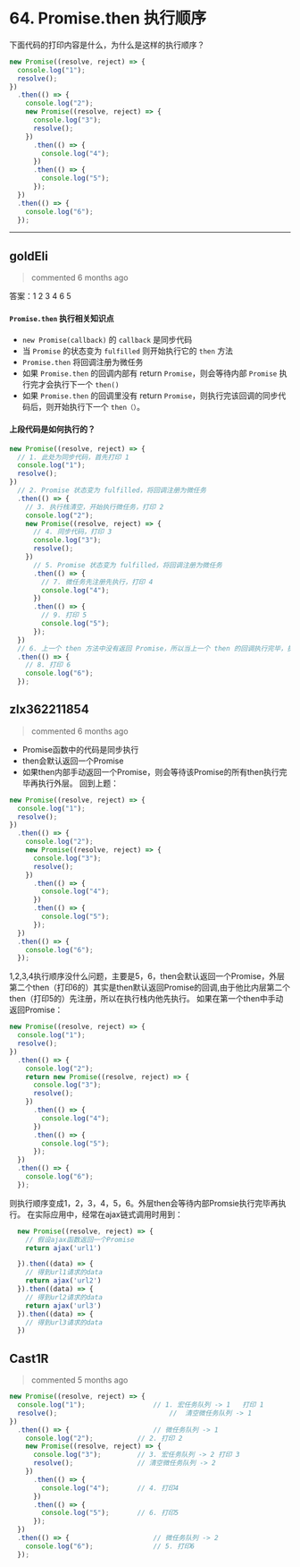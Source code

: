 
 # 64. Promise.then 执行顺序 
 下面代码的打印内容是什么，为什么是这样的执行顺序？

```javascript
new Promise((resolve, reject) => {
  console.log("1");
  resolve();
})
  .then(() => {
    console.log("2");
    new Promise((resolve, reject) => {
      console.log("3");
      resolve();
    })
      .then(() => {
        console.log("4");
      })
      .then(() => {
        console.log("5");
      });
  })
  .then(() => {
    console.log("6");
  });
``` 
 ***
## goldEli 
 > commented 6 months ago 

答案：1 2 3 4 6 5

#### `Promise.then` 执行相关知识点

* `new Promise(callback)` 的 `callback` 是同步代码
* 当 `Promise` 的状态变为 `fulfilled` 则开始执行它的 `then` 方法
* `Promise.then` 将回调注册为微任务
* 如果 `Promise.then` 的回调内部有 return `Promise`，则会等待内部 `Promise` 执行完才会执行下一个 `then()`
* 如果 `Promise.then` 的回调里没有 return `Promise`，则执行完该回调的同步代码后，则开始执行下一个 `then（）`。

#### 上段代码是如何执行的？


```javaScript
new Promise((resolve, reject) => {
  // 1. 此处为同步代码，首先打印 1
  console.log("1");
  resolve();
})
  // 2. Promise 状态变为 fulfilled，将回调注册为微任务
  .then(() => { 
    // 3. 执行栈清空，开始执行微任务，打印 2
    console.log("2");
    new Promise((resolve, reject) => {
      // 4. 同步代码，打印 3
      console.log("3");
      resolve();
    })
      // 5. Promise 状态变为 fulfilled，将回调注册为微任务
      .then(() => { 
        // 7. 微任务先注册先执行，打印 4
        console.log("4");
      })
      .then(() => {
        // 9. 打印 5
        console.log("5");
      });
  })
  // 6. 上一个 then 方法中没有返回 Promise，所以当上一个 then 的回调执行完毕，执行栈清空，开始注册微任务
  .then(() => { 
    // 8. 打印 6
    console.log("6");
  });

```
## zlx362211854 
 > commented 6 months ago 

* Promise函数中的代码是同步执行
* then会默认返回一个Promise
* 如果then内部手动返回一个Promise，则会等待该Promise的所有then执行完毕再执行外层。
回到上题：


```javascript
new Promise((resolve, reject) => {
  console.log("1");
  resolve();
})
  .then(() => {
    console.log("2");
    new Promise((resolve, reject) => {
      console.log("3");
      resolve();
    })
      .then(() => {
        console.log("4");
      })
      .then(() => {
        console.log("5");
      });
  })
  .then(() => {
    console.log("6");
  });

```
1,2,3,4执行顺序没什么问题，主要是5，6，then会默认返回一个Promise，外层第二个then（打印6的）其实是then默认返回Promise的回调,由于他比内层第二个then（打印5的）先注册，所以在执行栈内他先执行。
如果在第一个then中手动返回Promise：

```javascript
new Promise((resolve, reject) => {
  console.log("1");
  resolve();
})
  .then(() => {
    console.log("2");
    return new Promise((resolve, reject) => {
      console.log("3");
      resolve();
    })
      .then(() => {
        console.log("4");
      })
      .then(() => {
        console.log("5");
      });
  })
  .then(() => {
    console.log("6");
  });

```
则执行顺序变成1，2，3，4，5，6。外层then会等待内部Promsie执行完毕再执行。
在实际应用中，经常在ajax链式调用时用到：

```javascript
  new Promise((resolve, reject) => {
    // 假设ajax函数返回一个Promise
    return ajax('url1')

  }).then((data) => {
    // 得到url1请求的data
    return ajax('url2')
  }).then((data) => {
    // 得到url2请求的data
    return ajax('url3')
  }).then((data) => {
    // 得到url3请求的data
  })

```
## Cast1R 
 > commented 5 months ago 


```javascript
new Promise((resolve, reject) => {
  console.log("1");     			// 1. 宏任务队列 -> 1   打印 1
  resolve();       						//  清空微任务队列 -> 1
})
  .then(() => {        				// 微任务队列 -> 1
    console.log("2");     		// 2. 打印 2
    new Promise((resolve, reject) => {
      console.log("3");   		// 3. 宏任务队列 -> 2 打印 3
      resolve();          		// 清空微任务队列 -> 2
    })
      .then(() => {
        console.log("4");    	// 4. 打印4
      })
      .then(() => {
        console.log("5");    	// 6. 打印5
      });
  })
  .then(() => {       				// 微任务队列 -> 2
    console.log("6");    			// 5. 打印6
  });


```